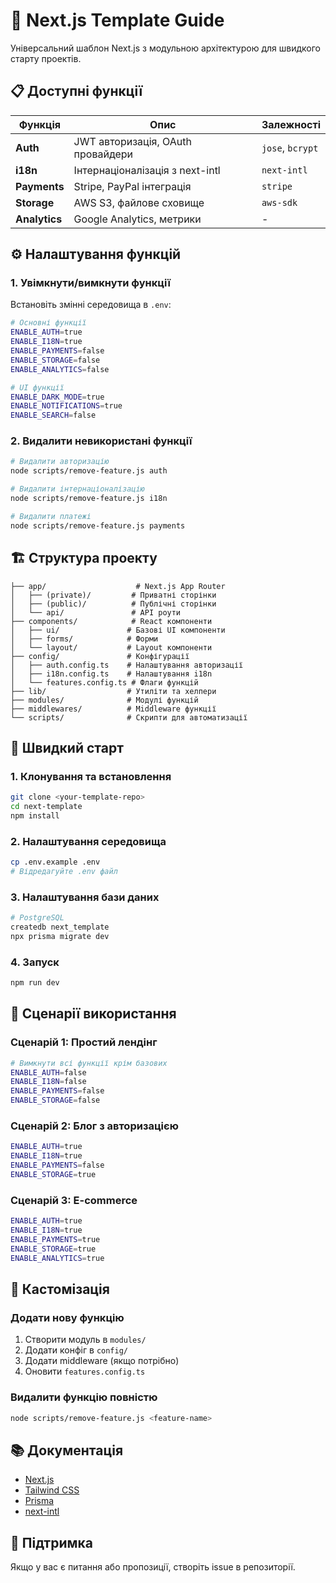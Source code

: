 # 🚀 Next.js Template Guide

Універсальний шаблон Next.js з модульною архітектурою для швидкого старту проектів.

## 📋 Доступні функції

| Функція | Опис | Залежності |
|---------|------|------------|
| **Auth** | JWT авторизація, OAuth провайдери | `jose`, `bcrypt` |
| **i18n** | Інтернаціоналізація з next-intl | `next-intl` |
| **Payments** | Stripe, PayPal інтеграція | `stripe` |
| **Storage** | AWS S3, файлове сховище | `aws-sdk` |
| **Analytics** | Google Analytics, метрики | - |

## ⚙️ Налаштування функцій

### 1. Увімкнути/вимкнути функції

Встановіть змінні середовища в `.env`:

```bash
# Основні функції
ENABLE_AUTH=true
ENABLE_I18N=true
ENABLE_PAYMENTS=false
ENABLE_STORAGE=false
ENABLE_ANALYTICS=false

# UI функції
ENABLE_DARK_MODE=true
ENABLE_NOTIFICATIONS=true
ENABLE_SEARCH=false
```

### 2. Видалити невикористані функції

```bash
# Видалити авторизацію
node scripts/remove-feature.js auth

# Видалити інтернаціоналізацію
node scripts/remove-feature.js i18n

# Видалити платежі
node scripts/remove-feature.js payments
```

## 🏗️ Структура проекту

```
├── app/                    # Next.js App Router
│   ├── (private)/         # Приватні сторінки
│   ├── (public)/          # Публічні сторінки
│   └── api/               # API роути
├── components/            # React компоненти
│   ├── ui/               # Базові UI компоненти
│   ├── forms/            # Форми
│   └── layout/           # Layout компоненти
├── config/               # Конфігурації
│   ├── auth.config.ts    # Налаштування авторизації
│   ├── i18n.config.ts    # Налаштування i18n
│   └── features.config.ts # Флаги функцій
├── lib/                  # Утиліти та хелпери
├── modules/              # Модулі функцій
├── middlewares/          # Middleware функції
└── scripts/              # Скрипти для автоматизації
```

## 🚀 Швидкий старт

### 1. Клонування та встановлення

```bash
git clone <your-template-repo>
cd next-template
npm install
```

### 2. Налаштування середовища

```bash
cp .env.example .env
# Відредагуйте .env файл
```

### 3. Налаштування бази даних

```bash
# PostgreSQL
createdb next_template
npx prisma migrate dev
```

### 4. Запуск

```bash
npm run dev
```

## 🎯 Сценарії використання

### Сценарій 1: Простий лендінг
```bash
# Вимкнути всі функції крім базових
ENABLE_AUTH=false
ENABLE_I18N=false
ENABLE_PAYMENTS=false
ENABLE_STORAGE=false
```

### Сценарій 2: Блог з авторизацією
```bash
ENABLE_AUTH=true
ENABLE_I18N=true
ENABLE_PAYMENTS=false
ENABLE_STORAGE=true
```

### Сценарій 3: E-commerce
```bash
ENABLE_AUTH=true
ENABLE_I18N=true
ENABLE_PAYMENTS=true
ENABLE_STORAGE=true
ENABLE_ANALYTICS=true
```

## 🔧 Кастомізація

### Додати нову функцію

1. Створити модуль в `modules/`
2. Додати конфіг в `config/`
3. Додати middleware (якщо потрібно)
4. Оновити `features.config.ts`

### Видалити функцію повністю

```bash
node scripts/remove-feature.js <feature-name>
```

## 📚 Документація

- [Next.js](https://nextjs.org/docs)
- [Tailwind CSS](https://tailwindcss.com/docs)
- [Prisma](https://www.prisma.io/docs)
- [next-intl](https://next-intl-docs.vercel.app/)

## 🤝 Підтримка

Якщо у вас є питання або пропозиції, створіть issue в репозиторії.

